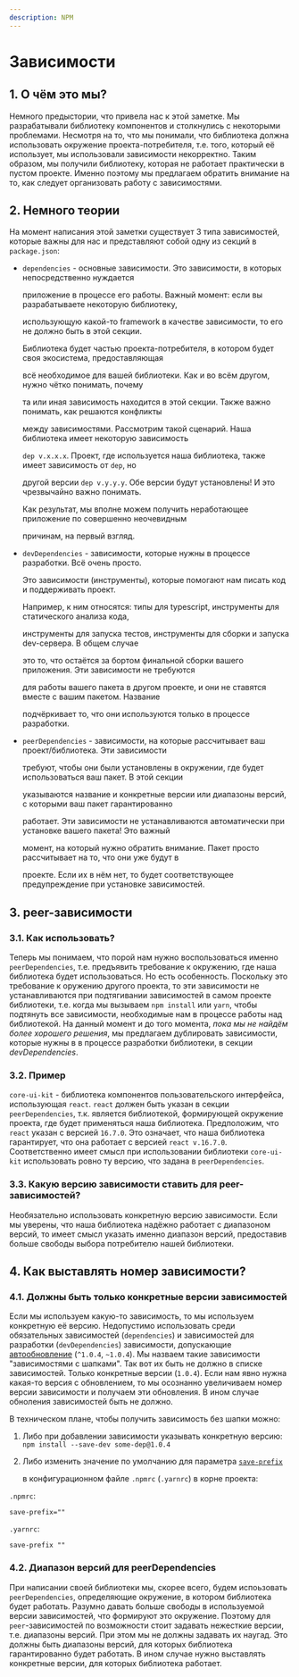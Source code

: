 ```yaml
---
description: NPM
---
```


# Зависимости

## 1. О чём это мы?

Немного предыстории, что привела нас к этой заметке. Мы разрабатывали библиотеку компонентов и столкнулись с некоторыми проблемами. Несмотря на то, что мы понимали, что библиотека должна использовать окружение проекта-потребителя, т.е. того, который её использует, мы использовали зависимости некорректно. Таким образом, мы получили библиотеку, которая не работает практически в пустом проекте. Именно поэтому мы предлагаем обратить внимание на то, как следует организовать работу с зависимостями.

## 2. Немного теории

На момент написания этой заметки существует 3 типа зависимостей, которые важны для нас и представляют собой одну из секций в `package.json`:

* `dependencies` - основные зависимости. Это зависимости, в которых непосредственно нуждается

  приложение в процессе его работы. Важный момент: если вы разрабатываете некоторую библиотеку,

  использующую какой-то framework в качестве зависимости, то его не должно быть в этой секции.

  Библиотека будет частью проекта-потребителя, в котором будет своя экосистема, предоставляющая

  всё необходимое для вашей библиотеки. Как и во всём другом, нужно чётко понимать, почему

  та или иная зависимость находится в этой секции. Также важно понимать, как решаются конфликты

  между зависимостями. Рассмотрим такой сценарий. Наша библиотека имеет некоторую зависимость

  `dep v.x.x.x`. Проект, где используется наша библиотека, также имеет зависимость от `dep`, но

  другой версии `dep v.y.y.y`. Обе версии будут установлены! И это чрезвычайно важно понимать.

  Как результат, мы вполне можем получить неработающее приложение по совершенно неочевидным

  причинам, на первый взгляд.

* `devDependencies` - зависимости, которые нужны в процессе разработки. Всё очень просто.

  Это зависимости \(инструменты\), которые помогают нам писать код и поддерживать проект.

  Например, к ним относятся: типы для typescript, инструменты для статического анализа кода,

  инструменты для запуска тестов, инструменты для сборки и запуска dev-сервера. В общем случае

  это то, что остаётся за бортом финальной сборки вашего приложения. Эти зависимости не требуются

  для работы вашего пакета в другом проекте, и они не ставятся вместе с вашим пакетом. Название

  подчёркивает то, что они используются только в процессе разработки.

* `peerDependencies` - зависимости, на которые рассчитывает ваш проект/библиотека. Эти зависимости

  требуют, чтобы они были установлены в окружении, где будет использоваться ваш пакет. В этой секции

  указываются название и конкретные версии или диапазоны версий, с которыми ваш пакет гарантированно

  работает. Эти зависимости не устанавливаются автоматически при установке вашего пакета! Это важный

  момент, на который нужно обратить внимание. Пакет просто рассчитывает на то, что они уже будут в

  проекте. Если их в нём нет, то будет соответствующее предупреждение при установке зависимостей.

## 3. peer-зависимости

### 3.1. Как использовать?

Теперь мы понимаем, что порой нам нужно воспользоваться именно `peerDependencies`, т.е. предъявить требование к окружению, где наша библиотека будет использоваться. Но есть особенность. Поскольку это требование к оружению другого проекта, то эти зависимости не устанавливаются при подтягивании зависимостей в самом проекте библиотеки, т.е. когда мы вызываем `npm install` или `yarn`, чтобы подтянуть все зависимости, необходимые нам в процессе работы над библиотекой. На данный момент и до того момента, _пока мы не найдём более хорошего решения_, мы предлагаем дублировать зависимости, которые нужны в в процессе разработки библиотеки, в секции _devDependencies_.

### 3.2. Пример

`core-ui-kit` - библиотека компонентов пользовательского интерфейса, использующая `react`. `react` должен быть указан в секции `peerDependencies`, т.к. является библиотекой, формирующей окружение проекта, где будет применяться наша библиотека. Предположим, что `react` указан с версией `16.7.0`. Это означает, что наша библиотека гарантирует, что она работает с версией `react v.16.7.0`. Соответственно имеет смысл при использовании библиотеки `core-ui-kit` использовать ровно ту версию, что задана в `peerDependencies`.

### 3.3. Какую версию зависимости ставить для peer-зависимостей?

Необязательно использовать конкретную версию зависимости. Если мы уверены, что наша библиотека надёжно работает с диапазоном версий, то имеет смысл указать именно диапазон версий, предоставив больше свободы выбора потребителю нашей библиотеки.

## 4. Как выставлять номер зависимости?

### 4.1. Должны быть только конкретные версии зависимостей

Если мы используем какую-то зависимость, то мы используем конкретную её версию. Недопустимо использовать среди обязательных зависимостей \(`dependencies`\) и зависимостей для разработки \(`devDependencies`\) зависимости, допускающие [автообновление](https://docs.npmjs.com/about-semantic-versioning) \(`^1.0.4`, `~1.0.4`\). Мы назваем такие зависимости "зависимостями с шапками". Так вот их быть не должно в списке зависимостей. Только конкретные версии \(`1.0.4`\). Если нам явно нужна какая-то версия с обновлением, то мы осознанно увеличиваем номер версии зависимости и получаем эти обновления. В ином случае обноления зависимостей быть не должно.

В техническом плане, чтобы получить зависимость без шапки можно:

1. Либо при добавлении зависимости указывать конкретную версию: `npm install --save-dev some-dep@1.0.4`
2. Либо изменить значение по умолчанию для параметра [`save-prefix`](https://docs.npmjs.com/misc/config#save-prefix)

   в конфигурационном файле `.npmrc` \(`.yarnrc`\) в корне проекта:

`.npmrc`:

```text
save-prefix=""
```

`.yarnrc`:

```text
save-prefix ""
```

### 4.2. Диапазон версий для peerDependencies

При написании своей библиотеки мы, скорее всего, будем испоьзовать `peerDependencies`, определяющие окружение, в котором библиотека будет работать. Разумно давать больше свободы в используемой версии зависимостей, что формируют это окружение. Поэтому для `peer`-зависимостей по возможности стоит задавать нежесткие версии, т.е. диапазоны версий. При этом мы не должны задавать их наугад. Это должны быть диапазоны версий, для которых библиотека гарантированно будет работать. В ином случае нужно выставлять конкретные версии, для которых библиотека работает.

